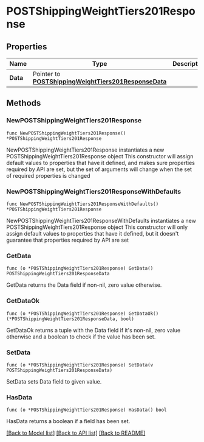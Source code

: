 # POSTShippingWeightTiers201Response

## Properties

Name | Type | Description | Notes
------------ | ------------- | ------------- | -------------
**Data** | Pointer to [**POSTShippingWeightTiers201ResponseData**](POSTShippingWeightTiers201ResponseData.md) |  | [optional] 

## Methods

### NewPOSTShippingWeightTiers201Response

`func NewPOSTShippingWeightTiers201Response() *POSTShippingWeightTiers201Response`

NewPOSTShippingWeightTiers201Response instantiates a new POSTShippingWeightTiers201Response object
This constructor will assign default values to properties that have it defined,
and makes sure properties required by API are set, but the set of arguments
will change when the set of required properties is changed

### NewPOSTShippingWeightTiers201ResponseWithDefaults

`func NewPOSTShippingWeightTiers201ResponseWithDefaults() *POSTShippingWeightTiers201Response`

NewPOSTShippingWeightTiers201ResponseWithDefaults instantiates a new POSTShippingWeightTiers201Response object
This constructor will only assign default values to properties that have it defined,
but it doesn't guarantee that properties required by API are set

### GetData

`func (o *POSTShippingWeightTiers201Response) GetData() POSTShippingWeightTiers201ResponseData`

GetData returns the Data field if non-nil, zero value otherwise.

### GetDataOk

`func (o *POSTShippingWeightTiers201Response) GetDataOk() (*POSTShippingWeightTiers201ResponseData, bool)`

GetDataOk returns a tuple with the Data field if it's non-nil, zero value otherwise
and a boolean to check if the value has been set.

### SetData

`func (o *POSTShippingWeightTiers201Response) SetData(v POSTShippingWeightTiers201ResponseData)`

SetData sets Data field to given value.

### HasData

`func (o *POSTShippingWeightTiers201Response) HasData() bool`

HasData returns a boolean if a field has been set.


[[Back to Model list]](../README.md#documentation-for-models) [[Back to API list]](../README.md#documentation-for-api-endpoints) [[Back to README]](../README.md)


